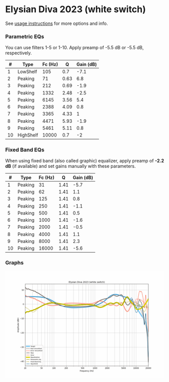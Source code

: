# Elysian Diva 2023 (white switch)
See [usage instructions](https://github.com/jaakkopasanen/AutoEq#usage) for more options and info.

### Parametric EQs
You can use filters 1-5 or 1-10. Apply preamp of -5.5 dB or -5.5 dB, respectively.

|   # | Type      |   Fc (Hz) |    Q |   Gain (dB) |
|-----|-----------|-----------|------|-------------|
|   1 | LowShelf  |       105 | 0.7  |        -7.1 |
|   2 | Peaking   |        71 | 0.63 |         6.8 |
|   3 | Peaking   |       212 | 0.69 |        -1.9 |
|   4 | Peaking   |      1332 | 2.48 |        -2.5 |
|   5 | Peaking   |      6145 | 3.56 |         5.4 |
|   6 | Peaking   |      2388 | 4.09 |         0.8 |
|   7 | Peaking   |      3365 | 4.33 |         1   |
|   8 | Peaking   |      4471 | 5.93 |        -1.9 |
|   9 | Peaking   |      5461 | 5.11 |         0.8 |
|  10 | HighShelf |     10000 | 0.7  |        -2   |

### Fixed Band EQs
When using fixed band (also called graphic) equalizer, apply preamp of **-2.2 dB** (if available) and set gains manually with these parameters.

|   # | Type    |   Fc (Hz) |    Q |   Gain (dB) |
|-----|---------|-----------|------|-------------|
|   1 | Peaking |        31 | 1.41 |        -5.7 |
|   2 | Peaking |        62 | 1.41 |         1.1 |
|   3 | Peaking |       125 | 1.41 |         0.8 |
|   4 | Peaking |       250 | 1.41 |        -1.1 |
|   5 | Peaking |       500 | 1.41 |         0.5 |
|   6 | Peaking |      1000 | 1.41 |        -1.6 |
|   7 | Peaking |      2000 | 1.41 |        -0.5 |
|   8 | Peaking |      4000 | 1.41 |         1.1 |
|   9 | Peaking |      8000 | 1.41 |         2.3 |
|  10 | Peaking |     16000 | 1.41 |        -5.6 |

### Graphs
![](./Elysian%20Diva%202023%20(white%20switch).png)
